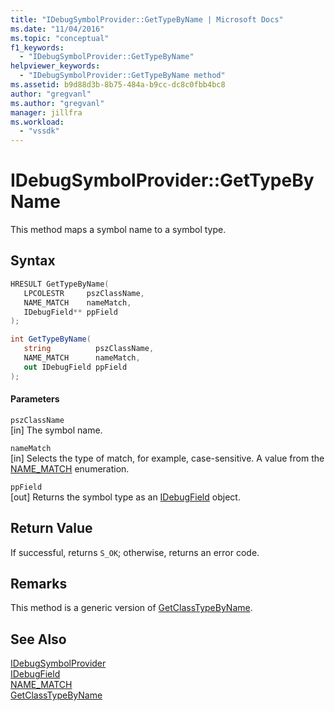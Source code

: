 ```yaml
---
title: "IDebugSymbolProvider::GetTypeByName | Microsoft Docs"
ms.date: "11/04/2016"
ms.topic: "conceptual"
f1_keywords: 
  - "IDebugSymbolProvider::GetTypeByName"
helpviewer_keywords: 
  - "IDebugSymbolProvider::GetTypeByName method"
ms.assetid: b9d88d3b-8b75-484a-b9cc-dc8c0fbb4bc8
author: "gregvanl"
ms.author: "gregvanl"
manager: jillfra
ms.workload: 
  - "vssdk"
---
```

# IDebugSymbolProvider::GetTypeByName
This method maps a symbol name to a symbol type.  
  
## Syntax  
  
```cpp  
HRESULT GetTypeByName(   
   LPCOLESTR     pszClassName,  
   NAME_MATCH    nameMatch,  
   IDebugField** ppField  
);  
```  
  
```csharp  
int GetTypeByName(  
   string          pszClassName,   
   NAME_MATCH      nameMatch,   
   out IDebugField ppField  
);  
```  
  
#### Parameters  
 `pszClassName`  
 [in] The symbol name.  
  
 `nameMatch`  
 [in] Selects the type of match, for example, case-sensitive. A value from the [NAME_MATCH](../../../extensibility/debugger/reference/name-match.md) enumeration.  
  
 `ppField`  
 [out] Returns the symbol type as an [IDebugField](../../../extensibility/debugger/reference/idebugfield.md) object.  
  
## Return Value  
 If successful, returns `S_OK`; otherwise, returns an error code.  
  
## Remarks  
 This method is a generic version of [GetClassTypeByName](../../../extensibility/debugger/reference/idebugsymbolprovider-getclasstypebyname.md).  
  
## See Also  
 [IDebugSymbolProvider](../../../extensibility/debugger/reference/idebugsymbolprovider.md)   
 [IDebugField](../../../extensibility/debugger/reference/idebugfield.md)   
 [NAME_MATCH](../../../extensibility/debugger/reference/name-match.md)   
 [GetClassTypeByName](../../../extensibility/debugger/reference/idebugsymbolprovider-getclasstypebyname.md)
